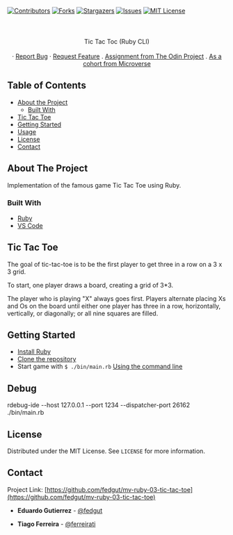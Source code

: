 <!--
Best Readme Template
https://github.com/othneildrew/Best-README-Template/blob/master/README.md
-->

<!-- PROJECT SHIELDS -->
<!--
*** I'm using markdown "reference style" links for readability.
*** Reference links are enclosed in brackets [ ] instead of parentheses ( ).
*** See the bottom of this document for the declaration of the reference variables
*** for contributors-url, forks-url, etc. This is an optional, concise syntax you may use.
*** https://www.markdownguide.org/basic-syntax/#reference-style-links
-->

[![Contributors][contributors-shield]][contributors-url]
[![Forks][forks-shield]][forks-url]
[![Stargazers][stars-shield]][stars-url]
[![Issues][issues-shield]][issues-url]
[![MIT License][license-shield]][license-url]

<!-- PROJECT LOGO -->
<br />
<p align="center">
  <h3 align="center"></h3>

  <p align="center">
    Tic Tac Toc (Ruby CLI)
    <br />
    <br />
    ·
    <a href="https://github.com/fedgut/mv-ruby-03-tic-tac-toe/issues">Report Bug</a>
    ·
    <a href="https://github.com/fedgut/mv-ruby-03-tic-tac-toe/issues">Request Feature</a>
    .
    <a href="https://www.theodinproject.com/courses/ruby-programming/lessons/oop">Assignment from The Odin Project</a>
    .
    <a href="microverse.org">As a cohort from Microverse</a>

  </p>
</p>

<!-- TABLE OF CONTENTS -->

## Table of Contents

- [About the Project](#about-the-project)
  - [Built With](#built-with)
- [Tic Tac Toe](#tic-tac-toe)
- [Getting Started](#getting-started)
- [Usage](#usage)
- [License](#license)
- [Contact](#contact)

<!-- ABOUT THE PROJECT -->

## About The Project

Implementation of the famous game Tic Tac Toe using Ruby.

### Built With

- [Ruby](https://www.ruby-lang.org)
- [VS Code](https://code.visualstudio.com/)

## Tic Tac Toe

The goal of tic-tac-toe is to be the first player to get three in a row on a 3 x 3 grid.

To start, one player draws a board, creating a grid of 3\*3.

The player who is playing "X" always goes first. Players alternate placing Xs and Os on the board until either one player has three in a row, horizontally, vertically, or diagonally; or all nine squares are filled.

<!-- GETTING STARTED -->

## Getting Started

- [Install Ruby](https://www.google.com/search?client=firefox-b-d&q=install+ruby+instruictions)
- [Clone the repository](https://confluence.atlassian.com/bitbucket/clone-a-repository-223217891.html)
- Start game with `$ ./bin/main.rb` [Using the command line](https://www.digitaltrends.com/computing/how-to-use-command-prompt/)

## Debug

rdebug-ide --host 127.0.0.1 --port 1234 --dispatcher-port 26162 ./bin/main.rb

<!-- LICENSE -->

## License

Distributed under the MIT License. See `LICENSE` for more information.

<!-- CONTACT -->

## Contact

Project Link: [https://github.com/fedgut/mv-ruby-03-tic-tac-toe](https://github.com/fedgut/mv-ruby-03-tic-tac-toe)

- **Eduardo Gutierrez** - [@fedgut](https://github.com/fedgut)

- **Tiago Ferreira** - [@ferreirati](https://github.com/ferreirati)

<!-- MARKDOWN LINKS & IMAGES -->
<!-- https://www.markdownguide.org/basic-syntax/#reference-style-links -->

[contributors-shield]: https://img.shields.io/github/contributors/ferreirati/mv-08-htmlcss-framework.svg?style=flat-square
[contributors-url]: https://github.com/ferreirati/mv-08-htmlcss-framework/graphs/contributors
[forks-shield]: https://img.shields.io/github/forks/ferreirati/mv-08-htmlcss-framework.svg?style=flat-square
[forks-url]: https://github.com/ferreirati/mv-08-htmlcss-framework/network/members
[stars-shield]: https://img.shields.io/github/stars/ferreirati/mv-08-htmlcss-framework.svg?style=flat-square
[stars-url]: https://github.com/ferreirati/mv-08-htmlcss-framework/stargazers
[issues-shield]: https://img.shields.io/github/issues/ferreirati/mv-08-htmlcss-framework.svg?style=flat-square
[issues-url]: https://github.com/ferreirati/mv-08-htmlcss-framework/issues
[license-shield]: https://img.shields.io/github/license/ferreirati/mv-08-htmlcss-framework.svg?style=flat-square
[license-url]: https://github.com/ferreirati/mv-08-htmlcss-framework/blob/master/LICENSE.txt
[product-screenshot]: images/screenshot.png
